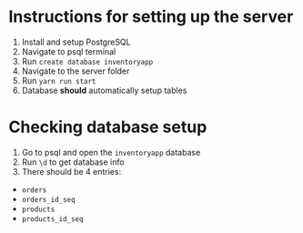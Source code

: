 # Instructions for setting up the server

1. Install and setup PostgreSQL
2. Navigate to psql terminal
3. Run `create database inventoryapp`
4. Navigate to the server folder
5. Run `yarn run start`
6. Database **should** automatically setup tables
 
# Checking database setup
1. Go to psql and open the `inventoryapp` database
2. Run `\d` to get database info
3. There should be 4 entries:
  - `orders`
  - `orders_id_seq`
  - `products`
  - `products_id_seq`
